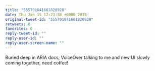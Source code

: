 ```yaml
---
title: "555701841661820928"
date: Thu Jan 15 12:23:38 +0000 2015
original-tweet-id: "555701841661820928"
retweets: 0
favorites: 0
reply-tweet-id: ""
reply-user-id: ""
reply-user-screen-name: ""
---
```

Buried deep in ARIA docs, VoiceOver talking to me and new UI slowly coming together, need coffee!
